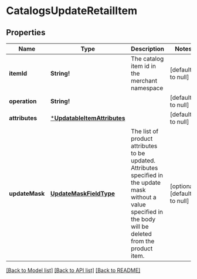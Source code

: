# CatalogsUpdateRetailItem

## Properties
Name | Type | Description | Notes
------------ | ------------- | ------------- | -------------
**itemId** | **String!** | The catalog item id in the merchant namespace | [default to null]
**operation** | **String!** |  | [default to null]
**attributes** | [***UpdatableItemAttributes**](UpdatableItemAttributes.md) |  | [default to null]
**updateMask** | [**UpdateMaskFieldType**](UpdateMaskFieldType.md) | The list of product attributes to be updated. Attributes specified in the update mask without a value specified in the body will be deleted from the product item. | [optional] [default to null]

[[Back to Model list]](../README.md#documentation-for-models) [[Back to API list]](../README.md#documentation-for-api-endpoints) [[Back to README]](../README.md)


